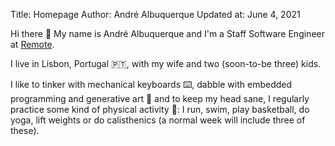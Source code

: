 Title:       Homepage
Author:      André Albuquerque
Updated at:  June 4, 2021

Hi there :wave: My name is André Albuquerque and I'm a Staff Software Engineer at [Remote](https://remote.com).

I live in Lisbon, Portugal 🇵🇹, with my wife and two (soon-to-be three) kids.

I like to tinker with mechanical keyboards ⌨️, dabble with embedded programming and generative art :art: and to keep my head sane, I regularly practice some kind of physical activity :running:: I run, swim, play basketball, do yoga, lift weights or do calisthenics (a normal week will include three of these).
